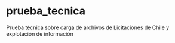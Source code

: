 # prueba_tecnica
Prueba técnica sobre carga de archivos de Licitaciones de Chile y explotación de información
